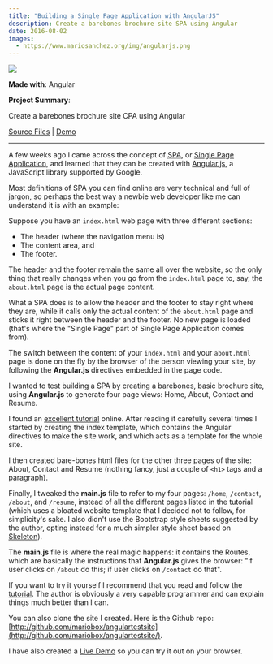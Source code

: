 ```yaml
---
title: "Building a Single Page Application with AngularJS"
description: Create a barebones brochure site SPA using Angular
date: 2016-08-02
images:
  - https://www.mariosanchez.org/img/angularjs.png
---
```


<img src="/img/angularjs.png" class="gallery medium" />

**Made with**: <i class="fab fa-angular"></i>Angular

**Project Summary**: 

Create a barebones brochure site CPA using Angular

[Source Files](https://github.com/mariobox/angulartestsite) | [Demo](https://mariobox.github.io/angulartestsite)

<hr class="art" />

A few weeks ago I came across the concept of <abbr title="Single Page Application">SPA</abbr>, or [Single Page Application](https://en.wikipedia.org/wiki/Single-page_application), and learned that they can be created with [Angular.js](https://angularjs.org/), a JavaScript library supported by Google.

Most definitions of SPA you can find online are very technical and full of jargon, so perhaps the best way a newbie web developer like me can understand it is with an example:

Suppose you have an <code>index.html</code> web page with three different sections: 

* The header (where the navigation menu is)
* The content area, and 
* The footer.

The header and the footer remain the same all over the website, so the only thing that really changes when you go from the <code>index.html</code> page to, say, the <code>about.html</code> page is the actual page content. 

What a SPA does is to allow the header and the footer to stay right where they are, while it calls only the actual content of the <code>about.html</code> page and sticks it right between the header and the footer. No new page is loaded (that's where the "Single Page" part of Single Page Application comes from).

The switch between the content of your <code>index.html</code> and your <code>about.html</code> page is done on the fly by the browser of the person viewing your site, by following the **Angular.js** directives embedded in the page code.

I wanted to test building a SPA by creating a barebones, basic brochure site, using **Angular.js** to generate four page views: Home, About, Contact and Resume.

I found an [excellent tutorial](https://www.airpair.com/angularjs/building-angularjs-app-tutorial) online. After reading it carefully several times I started by creating the index template, which contains the Angular directives to make the site work, and which acts as a template for the whole site. 

I then created bare-bones html files for the other three pages of the site: About, Contact and Resume (nothing fancy, just a couple of `<h1>` tags and a paragraph).

Finally, I tweaked the **main.js** file to refer to my four pages: <code>/home</code>, <code>/contact</code>, <code>/about</code>, and <code>/resume</code>, instead of all the different pages listed in the tutorial (which uses a bloated website template that I decided not to follow, for simplicity's sake. I also didn't use the Bootstrap style sheets suggested by the author, opting instead for a much simpler style sheet based on [Skeleton](http://getskeleton.com)). 

The **main.js** file is where the real magic happens: it contains the Routes, which are basically the instructions that **Angular.js** gives the browser: "if user clicks on <code>/about</code> do this; if user clicks on <code>/contact</code> do that".

If you want to try it yourself I recommend that you read and follow the [tutorial](https://www.airpair.com/angularjs/building-angularjs-app-tutorial). The author is obviously a very capable programmer and can explain things much better than I can.

You can also clone the site I created. Here is the Github repo: [http://github.com/mariobox/angulartestsite](http://github.com/mariobox/angulartestsite/).

I have also created a [Live Demo](http://mariobox.github.io/angulartestsite) so you can try it out on your browser.
